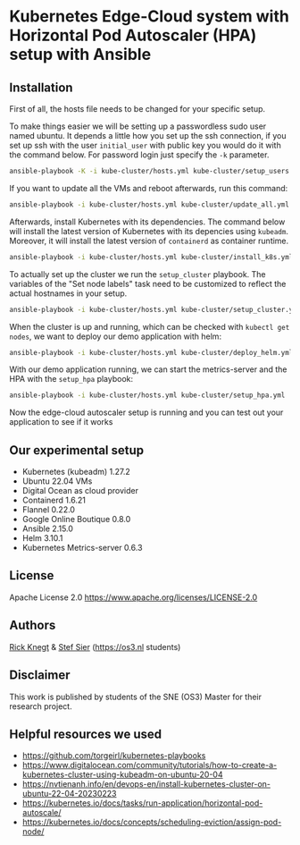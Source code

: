 # Kubernetes Edge-Cloud system with Horizontal Pod Autoscaler (HPA) setup with Ansible

## Installation
First of all, the hosts file needs to be changed for your specific setup.

To make things easier we will be setting up a passwordless sudo user named ubuntu. It depends a little how you set up the ssh connection, if you set up ssh with the user `initial_user` with public key you would do it with the command below. For password login just specify the `-k` parameter.

```sh
ansible-playbook -K -i kube-cluster/hosts.yml kube-cluster/setup_users.yml -e "ansible_user=initial_user"
```
If you want to update all the VMs and reboot afterwards, run this command:
```sh
ansible-playbook -i kube-cluster/hosts.yml kube-cluster/update_all.yml
```
Afterwards, install Kubernetes with its dependencies. The command below will install the latest version of Kubernetes with its depencies using `kubeadm`. Moreover, it will install the latest version of `containerd` as container runtime.
```sh
ansible-playbook -i kube-cluster/hosts.yml kube-cluster/install_k8s.yml
```
To actually set up the cluster we run the `setup_cluster` playbook. The variables of the "Set node labels" task need to be customized to reflect the actual hostnames in your setup.
```sh
ansible-playbook -i kube-cluster/hosts.yml kube-cluster/setup_cluster.yml
```
When the cluster is up and running, which can be checked with `kubectl get nodes`, we want to deploy our demo application with helm:
```sh
ansible-playbook -i kube-cluster/hosts.yml kube-cluster/deploy_helm.yml
```
With our demo application running, we can start the metrics-server and the HPA with the `setup_hpa` playbook:
```sh
ansible-playbook -i kube-cluster/hosts.yml kube-cluster/setup_hpa.yml
```
Now the edge-cloud autoscaler setup is running and you can test out your application to see if it works

## Our experimental setup
- Kubernetes (kubeadm) 1.27.2
- Ubuntu 22.04 VMs
- Digital Ocean as cloud provider
- Containerd 1.6.21
- Flannel 0.22.0
- Google Online Boutique 0.8.0
- Ansible 2.15.0
- Helm 3.10.1
- Kubernetes Metrics-server 0.6.3

## License
Apache License 2.0 https://www.apache.org/licenses/LICENSE-2.0

## Authors
[Rick Knegt](https://github.com/rknegt) & [Stef Sier](https://github.com/stefsier) (https://os3.nl students)

## Disclaimer
This work is published by students of the SNE (OS3) Master for their research project.

## Helpful resources we used
- https://github.com/torgeirl/kubernetes-playbooks
- https://www.digitalocean.com/community/tutorials/how-to-create-a-kubernetes-cluster-using-kubeadm-on-ubuntu-20-04
- https://nvtienanh.info/en/devops-en/install-kubernetes-cluster-on-ubuntu-22-04-20230223
- https://kubernetes.io/docs/tasks/run-application/horizontal-pod-autoscale/
- https://kubernetes.io/docs/concepts/scheduling-eviction/assign-pod-node/
